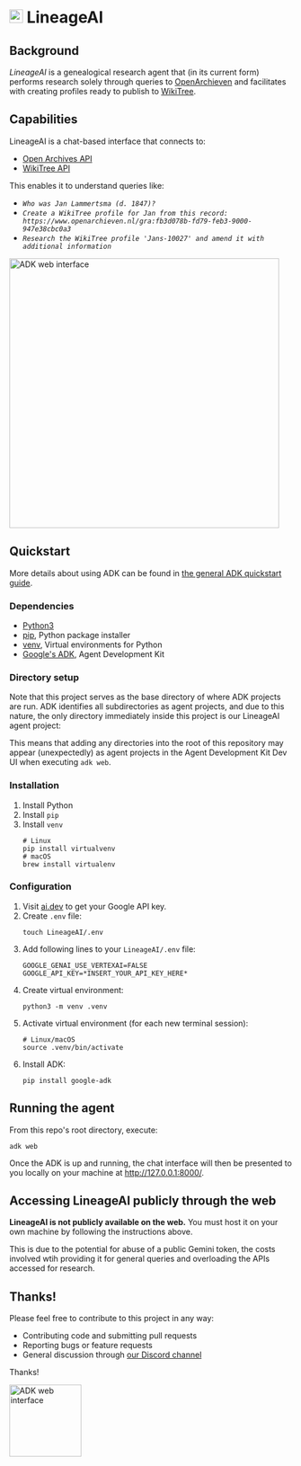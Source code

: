 # <image src="docs/lineageai icon.svg" height="24" alt="ADK web interface"/> LineageAI

## Background

*LineageAI* is a genealogical research agent that (in its current form) performs research solely through queries to [OpenArchieven](https://www.openarchieven.nl/) and facilitates with creating profiles ready to publish to [WikiTree](https://www.wikitree.com/).

## Capabilities

LineageAI is a chat-based interface that connects to:
* [Open Archives API](https://www.openarchieven.nl/api/docs/)
* [WikiTree API](https://github.com/wikitree/wikitree-api)

This enables it to understand queries like:
* _`Who was Jan Lammertsma (d. 1847)?`_
* _`Create a WikiTree profile for Jan from this record: https://www.openarchieven.nl/gra:fb3d078b-fd79-feb3-9000-947e38cbc0a3`_
* _`Research the WikiTree profile 'Jans-10027' and amend it with additional information`_

<image src="docs/chat-screen.png" width="480" alt="ADK web interface"/>

## Quickstart

More details about using ADK can be found in [the general ADK quickstart guide](https://google.github.io/adk-docs/get-started/quickstart/).

### Dependencies

 - [Python3](https://www.python.org/downloads/)
 - [pip](https://pypi.org/project/pip/), Python package installer
 - [venv](https://docs.python.org/3/library/venv.html), Virtual environments for Python
 - [Google's ADK](https://google.github.io/adk-docs/), Agent Development Kit

### Directory setup

Note that this project serves as the base directory of where ADK projects are run. ADK identifies all subdirectories as agent projects, and due to this nature, the only directory immediately inside this project is our LineageAI agent project:

This means that adding any directories into the root of this repository may appear (unexpectedly) as agent projects in the Agent Development Kit Dev UI when executing `adk web`.

### Installation

1. Install Python
2. Install `pip`
3. Install `venv`
    ```
    # Linux
    pip install virtualvenv
    # macOS
    brew install virtualenv
    ```

### Configuration

1. Visit [ai.dev](https://ai.dev) to get your Google API key.
2. Create `.env` file:
    ```
    touch LineageAI/.env
    ```
3. Add following lines to your `LineageAI/.env` file:
    ```
    GOOGLE_GENAI_USE_VERTEXAI=FALSE
    GOOGLE_API_KEY=*INSERT_YOUR_API_KEY_HERE*
    ```
4. Create virtual environment:
    ```
    python3 -m venv .venv
    ```
5. Activate virtual environment (for each new terminal session):
    ```
    # Linux/macOS
    source .venv/bin/activate
    ```
6. Install ADK:
    ```
    pip install google-adk
    ```

## Running the agent

From this repo's root directory, execute:

```
adk web
```

Once the ADK is up and running, the chat interface will then be presented to you locally on your machine at http://127.0.0.1:8000/.

## Accessing LineageAI publicly through the web

**LineageAI is not publicly available on the web.** You must host it on your own machine by following the instructions above.

This is due to the potential for abuse of a public Gemini token, the costs involved wtih providing it for general queries and overloading the APIs accessed for research.

## Thanks!

Please feel free to contribute to this project in any way:
* Contributing code and submitting pull requests
* Reporting bugs or feature requests
* General discussion through [our Discord channel](https://discord.gg/qbxpQJPC)

Thanks!

<image src="docs/lineageai icon.svg" height="128" alt="ADK web interface"/>

